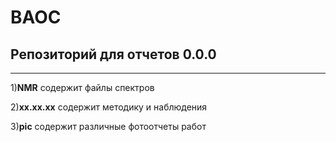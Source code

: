 # BAOC
## Репозиторий для отчетов 0.0.0
---
1)__NMR__ содержит файлы спектров


2)__xx.xx.xx<name>__ содержит методику и наблюдения

 
3)__pic__ содержит различные фотоотчеты работ
  
  
  
